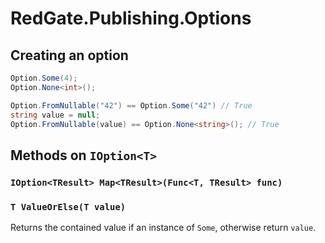 # RedGate.Publishing.Options

## Creating an option

```csharp
Option.Some(4);
Option.None<int>();

Option.FromNullable("42") == Option.Some("42") // True
string value = null;
Option.FromNullable(value) == Option.None<string>(); // True
```

## Methods on `IOption<T>`

### `IOption<TResult> Map<TResult>(Func<T, TResult> func)`

### `T ValueOrElse(T value)`

Returns the contained value if an instance of `Some`,
otherwise return `value`.
